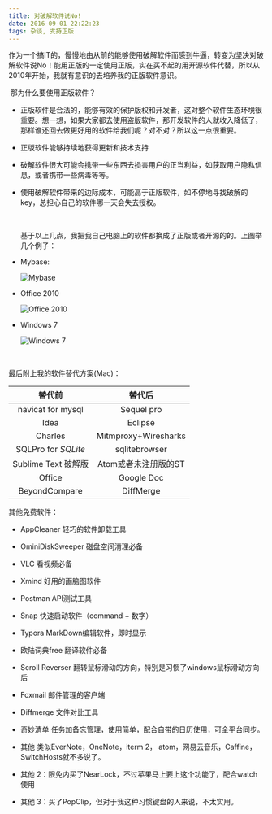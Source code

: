 ```yaml
---
title: 对破解软件说No!
date: 2016-09-01 22:22:23
tags: 杂谈, 支持正版
---
```


​    作为一个搞IT的，慢慢地由从前的能够使用破解软件而感到牛逼，转变为坚决对破解软件说No！能用正版的一定使用正版，实在买不起的用开源软件代替，所以从2010年开始，我就有意识的去培养我的正版软件意识。

​    那为什么要使用正版软件？

- 正版软件是合法的，能够有效的保护版权和开发者，这对整个软件生态环境很重要。想一想，如果大家都去使用盗版软件，那开发软件的人就收入降低了，那样谁还回去做更好用的软件给我们呢？对不对？所以这一点很重要。

- 正版软件能够持续地获得更新和技术支持

- 破解软件很大可能会携带一些东西去损害用户的正当利益，如获取用户隐私信息，或者携带一些病毒等等。

- 使用破解软件带来的边际成本，可能高于正版软件，如不停地寻找破解的key，总担心自己的软件哪一天会失去授权。

  ​

  基于以上几点，我把我自己电脑上的软件都换成了正版或者开源的的。上图举几个例子：

- Mybase:

  ![Mybase](http://7jpsil.com1.z0.glb.clouddn.com/kelilo%E5%B1%8F%E5%B9%95%E5%BF%AB%E7%85%A7%202016-09-01%2022.23.45.png)

- Office 2010

  ![Office 2010](http://7jpsil.com1.z0.glb.clouddn.com/%E5%B1%8F%E5%B9%95%E5%BF%AB%E7%85%A7%202016-09-07%2023.24.37.png)

- Windows 7

  ![Windows 7](http://7jpsil.com1.z0.glb.clouddn.com/kelilo%E5%B1%8F%E5%B9%95%E5%BF%AB%E7%85%A7%202016-09-07%2022.17.22.png)

  ​

最后附上我的软件替代方案(Mac)：

|         替代前         |         替代后          |
| :-----------------: | :------------------: |
|  navicat for mysql  |      Sequel pro      |
|        Idea         |       Eclipse        |
|       Charles       | Mitmproxy+Wiresharks |
| SQLPro for *SQLite* |    sqlitebrowser     |
|  Sublime Text 破解版   |    Atom或者未注册版的ST     |
|       Office        |      Google Doc      |
|    BeyondCompare    |      DiffMerge       |

其他免费软件：

- AppCleaner    轻巧的软件卸载工具

- OminiDiskSweeper    磁盘空间清理必备

- VLC    看视频必备

- Xmind   好用的画脑图软件

- Postman    API测试工具

- Snap    快速启动软件（command + 数字）

- Typora    MarkDown编辑软件，即时显示

- 欧陆词典free    翻译软件必备

- Scroll Reverser    翻转鼠标滑动的方向，特别是习惯了windows鼠标滑动方向后

- Foxmail    邮件管理的客户端

- Diffmerge    文件对比工具

- 奇妙清单    任务加备忘管理，使用简单，配合自带的日历使用，可全平台同步。

- 其他 类似EverNote，OneNote，iterm 2， atom，网易云音乐，Caffine，SwitchHosts就不多说了。

- 其他 2：限免内买了NearLock，不过苹果马上要上这个功能了，配合watch使用

- 其他 3：买了PopClip，但对于我这种习惯键盘的人来说，不太实用。

  ​